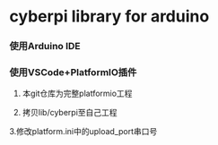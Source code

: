# cyberpi library for arduino

### 使用Arduino IDE



### 使用VSCode+PlatformIO插件
1. 本git仓库为完整platformio工程
 
2. 拷贝lib/cyberpi至自己工程
 
3.修改platform.ini中的upload_port串口号
